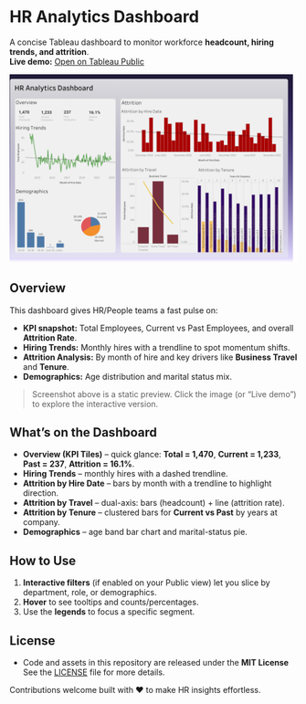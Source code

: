 # HR Analytics Dashboard

A concise Tableau dashboard to monitor workforce **headcount, hiring trends, and attrition**.  
**Live demo:** [Open on Tableau Public](<https://public.tableau.com/app/profile/yash.raj.muthyapwar/viz/HR_Analytics_Workbook/HRDashboard>)

[![Open the interactive dashboard](assets/HR_Dashboard.png)](https://public.tableau.com/app/profile/yash.raj.muthyapwar/viz/HR_Analytics_Workbook/HRDashboard)


## Overview

This dashboard gives HR/People teams a fast pulse on:
- **KPI snapshot:** Total Employees, Current vs Past Employees, and overall **Attrition Rate**.
- **Hiring Trends:** Monthly hires with a trendline to spot momentum shifts.
- **Attrition Analysis:** By month of hire and key drivers like **Business Travel** and **Tenure**.
- **Demographics:** Age distribution and marital status mix.

> Screenshot above is a static preview. Click the image (or “Live demo”) to explore the interactive version.


## What’s on the Dashboard

- **Overview (KPI Tiles)** – quick glance: **Total = 1,470**, **Current = 1,233**, **Past = 237**, **Attrition = 16.1%**.
- **Hiring Trends** – monthly hires with a dashed trendline.
- **Attrition by Hire Date** – bars by month with a trendline to highlight direction.
- **Attrition by Travel** – dual-axis: bars (headcount) + line (attrition rate).
- **Attrition by Tenure** – clustered bars for **Current vs Past** by years at company.
- **Demographics** – age band bar chart and marital-status pie.

## How to Use

1. **Interactive filters** (if enabled on your Public view) let you slice by department, role, or demographics.
2. **Hover** to see tooltips and counts/percentages.
3. Use the **legends** to focus a specific segment.

## License
- Code and assets in this repository are released under the **MIT License** See the [LICENSE](LICENSE) file for more details.

Contributions welcome built with ❤️ to make HR insights effortless.
